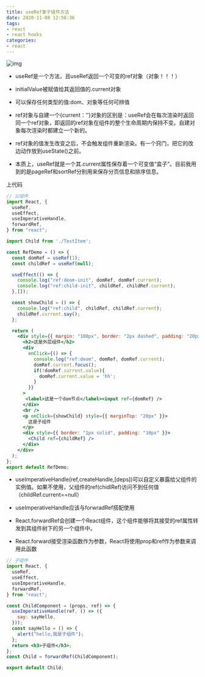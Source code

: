 ```yaml
---
title: useRef拿子组件方法
date: 2020-11-08 12:58:36
tags:
- react
- react hooks
categories:
- react
---
```


 ![img](https://user-gold-cdn.xitu.io/2020/5/29/1725f508e4f8019d?imageView2/0/w/1280/h/960/format/webp/ignore-error/1) 

- useRef是一个方法，且useRef返回一个可变的ref对象（对象！！！）

- initialValue被赋值给其返回值的.current对象

- 可以保存任何类型的值:dom、对象等任何可辨值

- ref对象与自建一个{current：‘’}对象的区别是：useRef会在每次渲染时返回同一个ref对象，即返回的ref对象在组件的整个生命周期内保持不变。自建对象每次渲染时都建立一个新的。

- ref对象的值发生改变之后，不会触发组件重新渲染。有一个窍门，把它的改边动作放到useState()之前。

- 本质上，useRef就是一个其.current属性保存着一个可变值“盒子”。目前我用到的是pageRef和sortRef分别用来保存分页信息和排序信息。

上代码


```jsx
// 父组件
import React, {
  useRef,
  useEffect,
  useImperativeHandle,
  forwardRef,
} from "react";

import Child from './TestItem';

const RefDemo = () => {
  const domRef = useRef(1);
  const childRef = useRef(null);

  useEffect(() => {
    console.log("ref:deom-init", domRef, domRef.current);
    console.log("ref:child-init", childRef, childRef.current);
  },[]);

  const showChild = () => {
    console.log("ref:child", childRef, childRef.current);
    childRef.current.say();
  };

  return (
    <div style={{ margin: "100px", border: "2px dashed", padding: "20px" }}>
      <h2>这是外层组件</h2>
      <div
        onClick={() => {
          console.log("ref:deom", domRef, domRef.current);
          domRef.current.focus();
          if(!domRef.current.value){
            domRef.current.value = 'hh';
          }
        }}
      >
       <label>这是一个dom节点</label><input ref={domRef} />
      </div>
      <br />
      <p onClick={showChild} style={{ marginTop: "20px" }}>
        这是子组件
      </p>
      <div style={{ border: "1px solid", padding: "10px" }}>
        <Child ref={childRef} />
      </div>
    </div>
  );
};
export default RefDemo;

```

- useImperativeHandle(ref,createHandle,[deps])可以自定义暴露给父组件的实例值。如果不使用，父组件的ref(chidlRef)访问不到任何值（childRef.current==null）

- useImperativeHandle应该与forwradRef搭配使用

- React.forwardRef会创建一个React组件，这个组件能够将其接受的ref属性转发到其组件树下的另一个组件中。

- React.forward接受渲染函数作为参数，React将使用prop和ref作为参数来调用此函数



``` jsx
// 子组件
import React, {
  useRef,
  useEffect,
  useImperativeHandle,
  forwardRef,
} from "react";

const ChildComponent = (props, ref) => {
  useImperativeHandle(ref, () => ({
    say: sayHello,
  }));
  const sayHello = () => {
    alert("hello,我是子组件");
  };
  return <h3>子组件</h3>;
};
const Child = forwardRef(ChildComponent);

export default Child;

```



